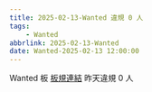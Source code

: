 ```yaml
---
title: 2025-02-13-Wanted 違規 0 人
tags:
    - Wanted
abbrlink: 2025-02-13-Wanted
date: Wanted-2025-02-13 12:00:00
---
```

Wanted 板 [板規連結](https://www.ptt.cc/bbs/Wanted/M.1608829773.A.D3B.html)
昨天違規 0 人
